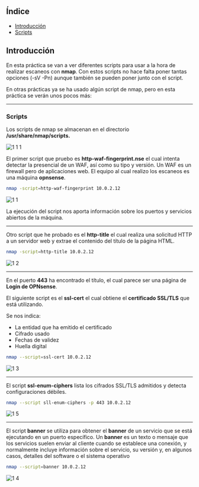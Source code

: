 ## Índice

- [Introducción](#introducción)
- [Scripts](#scripts)

## Introducción

En esta práctica se van a ver diferentes scripts para usar a la hora de realizar escaneos con **nmap**. Con estos scripts no hace falta poner tantas opciones (-sV -Pn) aunque también se pueden poner junto con el script.

En otras prácticas ya se ha usado algún script de nmap, pero en esta práctica se verán unos pocos más:

---

### Scripts

Los scripts de nmap se almacenan en el directorio **/usr/share/nmap/scripts.**

![1 1 1](https://github.com/user-attachments/assets/62349e7b-2aa1-489e-a925-4e04f09d84d6)


El primer script que pruebo es **http-waf-fingerprint.nse** el cual intenta detectar la presencial de un WAF, así como su tipo y versión. Un WAF es un firewall pero de aplicaciones web. 
El equipo al cual realizo los escaneos es una máquina **opnsense**.

```bash
nmap -script=http-waf-fingerprint 10.0.2.12
```

![1 1](https://github.com/user-attachments/assets/f365b4a7-e86e-4375-83e9-05b7e9211dde)


La ejecución del script nos aporta información sobre los puertos y servicios abiertos de la máquina.

---

Otro script que he probado es el **http-title** el cual realiza una solicitud HTTP a un servidor web y extrae el contenido del título de la página HTML.

```bash
nmap -script=http-title 10.0.2.12
```

![1 2](https://github.com/user-attachments/assets/ef1754fc-aa4f-43ee-b2f7-fa0ce30ce8fd)


---
En el puerto **443** ha encontrado el título, el cual parece ser una página de **Login de OPNsense**.

El siguiente script es el **ssl-cert** el cual obtiene el **certificado SSL/TLS** que está utilizando.

Se nos indica:

- La entidad que ha emitido el certificado
- Cifrado usado
- Fechas de validez
- Huella digital

```bash
nmap --script=ssl-cert 10.0.2.12
```

![1 3](https://github.com/user-attachments/assets/82cadadf-e610-4bed-bcc1-56acb588e58e)


---

El script **ssl-enum-ciphers** lista los cifrados SSL/TLS admitidos y detecta configuraciones débiles.

```bash
nmap --script sll-enum-ciphers -p 443 10.0.2.12
```

![1 5](https://github.com/user-attachments/assets/fc6b325a-c2ae-475b-81e3-03c5a258d92b)


---

El script **banner** se utiliza para obtener el **banner** de un servicio que se está ejecutando en un puerto específico. 
Un **banner** es un texto o mensaje que los servicios suelen enviar al cliente cuando se establece una conexión, y normalmente incluye información sobre el servicio, su versión y, en algunos casos, detalles del software o el sistema operativo

```bash
nmap --script=banner 10.0.2.12
```

![1 4](https://github.com/user-attachments/assets/ad39265d-6b1e-475f-bb8f-ec01d3417bdb)


